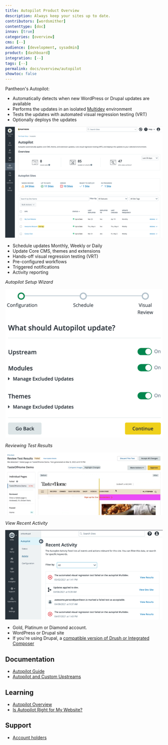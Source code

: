 ```yaml
---
title: Autopilot Product Overview
description: Always keep your sites up to date.
contributors: [wordsmither]
contenttype: [doc]
innav: [true]
categories: [overview]
cms: [--]
audience: [development, sysadmin]
product: [dashboard]
integration: [--]
tags: [--]
permalink: docs/overview/autopilot
showtoc: false
---
```


<TabList>

<Tab title="Overview" id="overview" active={true}>

Pantheon's Autopilot:

- Automatically detects when new WordPress or Drupal updates are available
- Performs the updates in an isolated [Multidev](/guides/multidev) environment
- Tests the updates with automated visual regression testing (VRT)
- Optionally deploys the updates

![Autopilot Dashboard](../../images/autopilot/autopilot-sites-overview.png)

</Tab>

<Tab title="Features" id="features">

* Schedule updates Monthly, Weekly or Daily
* Update Core CMS, themes and extensions
* Hands-off visual regression testing (VRT)
* Pre-configured workflows
* Triggered notifications
* Activity reporting

*Autopilot Setup Wizard*

![Autopilot Setup Wizard](../../images/autopilot/autopilot-setup-configuration.png)

*Reviewing Test Results*

![Reviewing Test Results](../../images/autopilot/autopilot-review-test-results.png)

*View Recent Activity*

![View Recent Activity](../../images/autopilot/autopilot-site-recent-activity.png)

</Tab>

<Tab title="Requirements" id="requirements">

* Gold, Platinum or Diamond account.
* WordPress or Drupal site
* If you're using Drupal, a [compatible version of Drush or Integrated Composer](https://docs.pantheon.io/guides/autopilot/autopilot-faq/#what-versions-of-drupal-are-supported-by-autopilot)


</Tab>

<Tab title="Resources" id="resources">

## Documentation

* [Autopilot Guide](/guides/autopilot)
* [Autopilot and Custom Upstreams](/guides/autopilot-custom-upstream)

## Learning

* [Autopilot Overview](https://learning.pantheon.io/autopilot-quick-start)
* [Is Autopilot Right for My Website?](https://learning.pantheon.io/is-autopilot-right-for-my-website-quick-lesson?reg=1)


## Support

* [Account holders](https://dashboard.pantheon.io/workspace/ee3995c4-652e-44a0-b00b-0085e92d78da/support)

</Tab>

</TabList>